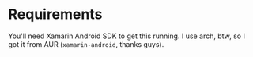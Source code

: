 # Requirements

You'll need Xamarin Android SDK to get this running. I use arch, btw, so I got it from AUR (`xamarin-android`, thanks guys).
